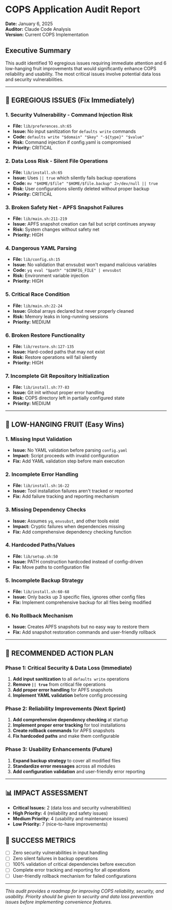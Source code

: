 # COPS Application Audit Report

**Date:** January 6, 2025  
**Auditor:** Claude Code Analysis  
**Version:** Current COPS Implementation

## Executive Summary

This audit identified 10 egregious issues requiring immediate attention and 6 low-hanging fruit improvements that would significantly enhance COPS reliability and usability. The most critical issues involve potential data loss and security vulnerabilities.

---

## 🚨 EGREGIOUS ISSUES (Fix Immediately)

### 1. **Security Vulnerability - Command Injection Risk**
- **File:** `lib/preferences.sh:65`
- **Issue:** No input sanitization for `defaults write` commands
- **Code:** `defaults write "$domain" "$key" "-${type}" "$value"`
- **Risk:** Command injection if config.yaml is compromised
- **Priority:** CRITICAL

### 2. **Data Loss Risk - Silent File Operations**
- **File:** `lib/install.sh:65`
- **Issue:** Uses `|| true` which silently fails backup operations
- **Code:** `mv "$HOME/$file" "$HOME/$file.backup" 2>/dev/null || true`
- **Risk:** User configurations silently deleted without proper backup
- **Priority:** CRITICAL

### 3. **Broken Safety Net - APFS Snapshot Failures**
- **File:** `lib/main.sh:211-219`
- **Issue:** APFS snapshot creation can fail but script continues anyway
- **Risk:** System changes without safety net
- **Priority:** HIGH

### 4. **Dangerous YAML Parsing**
- **File:** `lib/config.sh:15`
- **Issue:** No validation that envsubst won't expand malicious variables
- **Code:** `yq eval "$path" "$CONFIG_FILE" | envsubst`
- **Risk:** Environment variable injection
- **Priority:** HIGH

### 5. **Critical Race Condition**
- **File:** `lib/main.sh:22-24`
- **Issue:** Global arrays declared but never properly cleaned
- **Risk:** Memory leaks in long-running sessions
- **Priority:** MEDIUM

### 6. **Broken Restore Functionality**
- **File:** `lib/restore.sh:127-135`
- **Issue:** Hard-coded paths that may not exist
- **Risk:** Restore operations will fail silently
- **Priority:** HIGH

### 7. **Incomplete Git Repository Initialization**
- **File:** `lib/install.sh:77-83`
- **Issue:** Git init without proper error handling
- **Risk:** COPS directory left in partially configured state
- **Priority:** MEDIUM

---

## 🍎 LOW-HANGING FRUIT (Easy Wins)

### 1. **Missing Input Validation**
- **Issue:** No YAML validation before parsing `config.yaml`
- **Impact:** Script proceeds with invalid configuration
- **Fix:** Add YAML validation step before main execution

### 2. **Incomplete Error Handling**
- **File:** `lib/install.sh:16-22`
- **Issue:** Tool installation failures aren't tracked or reported
- **Fix:** Add failure tracking and reporting mechanism

### 3. **Missing Dependency Checks**
- **Issue:** Assumes `yq`, `envsubst`, and other tools exist
- **Impact:** Cryptic failures when dependencies missing
- **Fix:** Add comprehensive dependency checking function

### 4. **Hardcoded Paths/Values**
- **File:** `lib/setup.sh:50`
- **Issue:** PATH construction hardcoded instead of config-driven
- **Fix:** Move paths to configuration file

### 5. **Incomplete Backup Strategy**
- **File:** `lib/install.sh:60-68`
- **Issue:** Only backs up 3 specific files, ignores other config files
- **Fix:** Implement comprehensive backup for all files being modified

### 6. **No Rollback Mechanism**
- **Issue:** Creates APFS snapshots but no easy way to restore them
- **Fix:** Add snapshot restoration commands and user-friendly rollback

---

## 🔧 RECOMMENDED ACTION PLAN

### Phase 1: Critical Security & Data Loss (Immediate)
1. **Add input sanitization** to all `defaults write` operations
2. **Remove `|| true`** from critical file operations
3. **Add proper error handling** for APFS snapshots
4. **Implement YAML validation** before config processing

### Phase 2: Reliability Improvements (Next Sprint)
1. **Add comprehensive dependency checking** at startup
2. **Implement proper error tracking** for tool installations
3. **Create rollback commands** for APFS snapshots
4. **Fix hardcoded paths** and make them configurable

### Phase 3: Usability Enhancements (Future)
1. **Expand backup strategy** to cover all modified files
2. **Standardize error messages** across all modules
3. **Add configuration validation** and user-friendly error reporting

---

## 📊 IMPACT ASSESSMENT

- **Critical Issues:** 2 (data loss and security vulnerabilities)
- **High Priority:** 4 (reliability and safety issues)
- **Medium Priority:** 4 (usability and maintenance issues)
- **Low Priority:** 7 (nice-to-have improvements)

## 🎯 SUCCESS METRICS

- [ ] Zero security vulnerabilities in input handling
- [ ] Zero silent failures in backup operations
- [ ] 100% validation of critical dependencies before execution
- [ ] Complete error tracking and reporting for all operations
- [ ] User-friendly rollback mechanism for failed configurations

---

*This audit provides a roadmap for improving COPS reliability, security, and usability. Priority should be given to security and data loss prevention issues before implementing convenience features.*